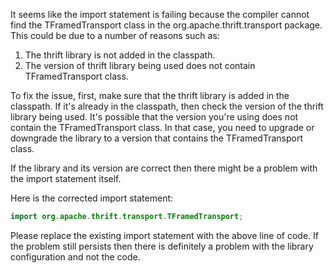 It seems like the import statement is failing because the compiler cannot find the TFramedTransport class in the org.apache.thrift.transport package. This could be due to a number of reasons such as:

1. The thrift library is not added in the classpath.
2. The version of thrift library being used does not contain TFramedTransport class.

To fix the issue, first, make sure that the thrift library is added in the classpath. If it's already in the classpath, then check the version of the thrift library being used. It's possible that the version you're using does not contain the TFramedTransport class. In that case, you need to upgrade or downgrade the library to a version that contains the TFramedTransport class.

If the library and its version are correct then there might be a problem with the import statement itself. 

Here is the corrected import statement:

```java
import org.apache.thrift.transport.TFramedTransport;
```

Please replace the existing import statement with the above line of code. If the problem still persists then there is definitely a problem with the library configuration and not the code.